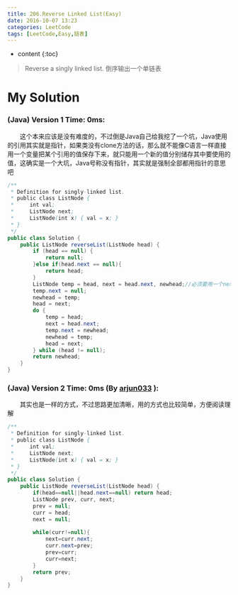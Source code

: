 ```yaml
---
title: 206.Reverse Linked List(Easy)
date: 2016-10-07 13:23
categories: LeetCode
tags: [LeetCode,Easy,链表]
---
```


* content
{:toc}


>Reverse a singly linked list.
倒序输出一个单链表

# My Solution
### (Java) Version 1  Time: 0ms:
　　这个本来应该是没有难度的，不过倒是Java自己给我挖了一个坑，Java使用的引用其实就是指针，如果类没有clone方法的话，那么就不能像C语言一样直接用一个变量把某个引用的值保存下来，就只能用一个新的值分别储存其中要使用的值，这确实是一个大坑，Java号称没有指针，其实就是强制全部都用指针的意思吧
```java
/**
 * Definition for singly-linked list.
 * public class ListNode {
 *     int val;
 *     ListNode next;
 *     ListNode(int x) { val = x; }
 * }
 */
public class Solution {
    public ListNode reverseList(ListNode head) {
        if (head == null) {
            return null;
        }else if(head.next == null){
            return head;
        }
        ListNode temp = head, next = head.next, newhead;//必须要用一个next变量把下一个结点的引用保存下来
        temp.next = null;
        newhead = temp;
        head = next;
        do {
            temp = head;
            next = head.next;
            temp.next = newhead;
            newhead = temp;
            head = next;
        } while (head != null);
        return newhead;
    }
}
```
### (Java) Version 2  Time: 0ms (By [arjun033](https://discuss.leetcode.com/user/arjun033) ):
　　其实也是一样的方式，不过思路更加清晰，用的方式也比较简单，方便阅读理解
```java
/**
 * Definition for singly-linked list.
 * public class ListNode {
 *     int val;
 *     ListNode next;
 *     ListNode(int x) { val = x; }
 * }
 */
public class Solution {
    public ListNode reverseList(ListNode head) {
        if(head==null||head.next==null) return head;
        ListNode prev, curr, next;
        prev = null;
        curr = head;
        next = null;
        
        while(curr!=null){
            next=curr.next;
            curr.next=prev;
            prev=curr;
            curr=next;
        }
        return prev;
    }
}
```